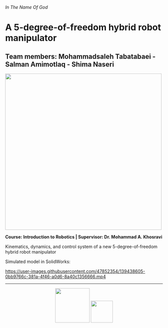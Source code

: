 <i> In The Name Of God </i> 

# A 5-degree-of-freedom hybrid robot manipulator

## Team members: Mohammadsaleh Tabatabaei - Salman Amimotlaq - Shima Naseri

<p> <img src="https://user-images.githubusercontent.com/47852354/139436433-2c078e1f-9559-4b4c-acc7-679acafc12a0.JPG" width="500"> </p> 

**Course: Introduction to Robotics | Supervisor: Dr. Mohammad A. Khosravi**

Kinematics, dynamics, and control system of a new 5-degree-of-freedom hybrid robot manipulator

Simulated model in SolidWorks:

 https://user-images.githubusercontent.com/47852354/139438605-0bb9766c-381a-4f46-a0d6-8a40c1356666.mp4


---
<div align="center">
<p>
 <img src="https://user-images.githubusercontent.com/47852354/138564509-b5dffb4e-f48b-4db5-b8a4-1385ef2b22c8.png" width="110">
 <img src="https://user-images.githubusercontent.com/47852354/138607395-e18bfc7a-204c-495a-914f-bd5cf8436ca4.jpg" width="70">
</p>
</div>

